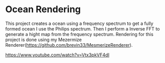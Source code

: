 # Ocean Rendering

This project creates a ocean using a frequency spectrum to get a fully formed ocean I use the Philips spectrum. Then I perform a Inverse FFT to generate a hight map from the frequency spectrum. Rendering for this project is done using my Mezermize Renderer(https://github.com/brevin33/MesmerizeRenderer). 

https://www.youtube.com/watch?v=Vtx3pkVF4dI
